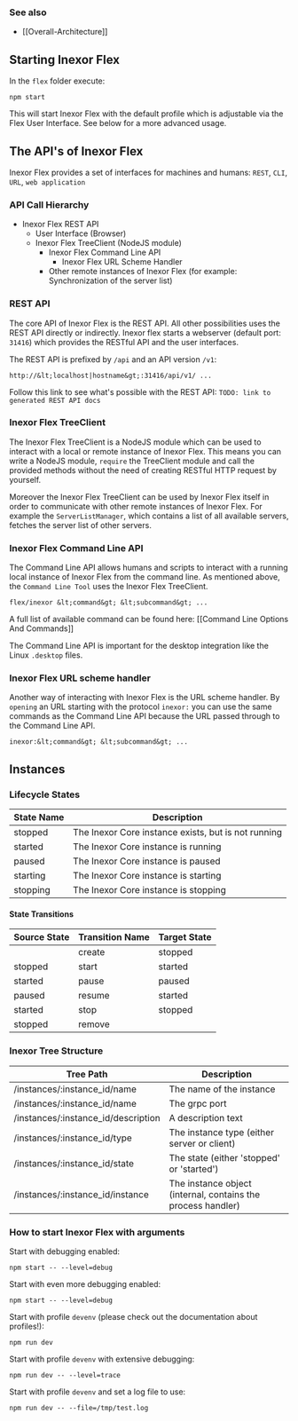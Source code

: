 ### See also

* [[Overall-Architecture]]

## Starting Inexor Flex

In the `flex` folder execute:

```
npm start
```

This will start Inexor Flex with the default profile which is adjustable via the Flex User Interface. See below for a more advanced usage.

## The API's of Inexor Flex

Inexor Flex provides a set of interfaces for machines and humans: `REST`, `CLI`, `URL`, `web application`

### API Call Hierarchy

* Inexor Flex REST API
  * User Interface (Browser)
  * Inexor Flex TreeClient (NodeJS module)
    * Inexor Flex Command Line API
      * Inexor Flex URL Scheme Handler
    * Other remote instances of Inexor Flex (for example: Synchronization of the server list)

### REST API

The core API of Inexor Flex is the REST API. All other possibilities uses the REST API directly or indirectly. Inexor flex starts a webserver (default port: `31416`) which provides the RESTful API and the user interfaces.

The REST API is prefixed by `/api` and an API version `/v1`:

```
http://&lt;localhost|hostname&gt;:31416/api/v1/ ...
```

Follow this link to see what's possible with the REST API: `TODO: link to generated REST API docs`

### Inexor Flex TreeClient

The Inexor Flex TreeClient is a NodeJS module which can be used to interact with a local or remote instance of Inexor Flex. This means you can write a NodeJS module, `require` the TreeClient module and call the provided methods without the need of creating RESTful HTTP request by yourself.

Moreover the Inexor Flex TreeClient can be used by Inexor Flex itself in order to communicate with other remote instances of Inexor Flex. For example the `ServerListManager`, which contains a list of all available servers, fetches the server list of other servers.

### Inexor Flex Command Line API

The Command Line API allows humans and scripts to interact with a running local instance of Inexor Flex from the command line. As mentioned above, the `Command Line Tool` uses the Inexor Flex TreeClient.

```
flex/inexor &lt;command&gt; &lt;subcommand&gt; ...
```

A full list of available command can be found here: [[Command Line Options And Commands]]

The Command Line API is important for the desktop integration like the Linux `.desktop` files.

### Inexor Flex URL scheme handler

Another way of interacting with Inexor Flex is the URL scheme handler. By `opening` an URL starting with the protocol `inexor:` you can use the same commands as the Command Line API because the URL passed through to the Command Line API.

```
inexor:&lt;command&gt; &lt;subcommand&gt; ...
```

## Instances

### Lifecycle States

| State Name | Description                                         |
| ---------- | --------------------------------------------------- |
| stopped    | The Inexor Core instance exists, but is not running |
| started    | The Inexor Core instance is running                 |
| paused     | The Inexor Core instance is paused                  |
| starting   | The Inexor Core instance is starting                |
| stopping   | The Inexor Core instance is stopping                |

#### State Transitions

| Source State | Transition Name | Target State |
| ------------ | --------------- | ------------------------------------ |
|              | create          | stopped |
| stopped      | start           | started |
| started      | pause           | paused  |
| paused       | resume          | started |
| started      | stop            | stopped |
| stopped      | remove          |         |

### Inexor Tree Structure

| Tree Path                           | Description                                                  |
| ----------------------------------- | ------------------------------------------------------------ |
| /instances/:instance_id/name        | The name of the instance                                     |
| /instances/:instance_id/name        | The grpc port                                                |
| /instances/:instance_id/description | A description text                                           |
| /instances/:instance_id/type        | The instance type (either server or client)                  |
| /instances/:instance_id/state       | The state (either 'stopped' or 'started')                    |
| /instances/:instance_id/instance    | The instance object (internal, contains the process handler) |

### How to start Inexor Flex with arguments

Start with debugging enabled:

```
npm start -- --level=debug
```

Start with even more debugging enabled:

```
npm start -- --level=debug
```

Start with profile `devenv` (please check out the documentation about profiles!):

```
npm run dev
```

Start with profile `devenv` with extensive debugging:

```
npm run dev -- --level=trace
```

Start with profile `devenv` and set a log file to use:

```
npm run dev -- --file=/tmp/test.log
```